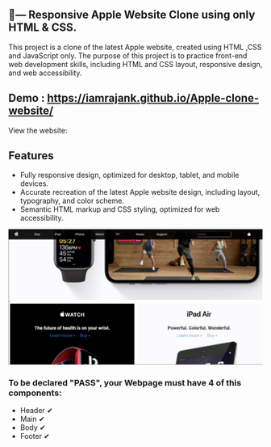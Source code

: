 ## 🍎— Responsive Apple Website Clone using only HTML & CSS.
This project is a clone of the latest Apple website, created using HTML ,CSS and JavaScript only. The purpose of this project is to practice front-end web development skills, including HTML and CSS layout, responsive design, and web accessibility.

## Demo : https://iamrajank.github.io/Apple-clone-website/
View the website:

## Features
- Fully responsive design, optimized for desktop, tablet, and mobile devices.
- Accurate recreation of the latest Apple website design, including layout, typography, and color scheme.
- Semantic HTML markup and CSS styling, optimized for web accessibility.

![](Readme/client-side.JPG)


### To be declared "PASS", your Webpage must have 4 of this components:

- Header ✔
- Main ✔
- Body ✔
- Footer ✔


